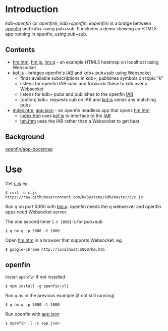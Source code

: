 # Introduction
*kdb-openfin* (or *openfink*, *kdb+openfin*, *kopenfin*) 
 is a bridge between [openfin](http://openfin.co/) and kdb+ using pub+sub.  It includes a demo showing an HTML5 app running in openfin, using pub+sub.

## Contents
 - [hm.htm](hm.htm), [hm.js](hm.js), [hm.q](hm.q) - an example HTML5 heatmap on localhost using Websocket
 - [kof.js](kof.js) - bridges openfin's [IAB](http://cdn.openfin.co/jsdocs/stable/fin.desktop.InterApplicationBus.html) and kdb+ pub+sub using Websocket
   - finds available subscriptions in kdb+, publishes symbols on topic "k"
   - listens for openfin IAB subs and forwards these to kdb over a Websocket
   - listens for kdb+ pubs and publishes to the openfin [IAB](http://cdn.openfin.co/jsdocs/stable/fin.desktop.InterApplicationBus.html)
   - [option] kdb+ requests sub on IAB and [kof.js](kof.js) sends any matching pubs
 - [index.htm](index.htm), [app.json](app.json) - an openfin headless app that opens [hm.htm](hm.htm)
   - [index.htm](index.htm) uses [kof.js](kof.js) to interface to the [IAB](http://cdn.openfin.co/jsdocs/stable/fin.desktop.InterApplicationBus.html)
   - [hm.htm](hm.htm) uses the IAB rather than a Websocket to get heat

## Background

 [openfin/app-bootstrap](https://github.com/openfin/app-bootstrap)

# Use
Get [c.js](https://raw.githubusercontent.com/KxSystems/kdb/master/c/c.js) eg. 
```
$ curl -o c.js https://raw.githubusercontent.com/KxSystems/kdb/master/c/c.js 
 ```

Run q on port 5000 with [hm.q](hm.q).  openfin needs the q webserver and openfin apps need Websocket server.

The one second timer (`-t 1000`) is for pub+sub
```
$ q hm.q -p 5000 -t 1000 
 ```

Open [hm.htm](hm.htm) in a browser that supports Websocket.  eg.
```
$ google-chrome http://localhost:5000/hm.htm 
 ```

## openfin 
Install `openfin` if not installed
```
$ npm install -g openfin-cli 
 ```

Run q as in the previous example (if not still running)
```
$ q hm.q -p 5000 -t 1000 
 ```

Run openfin with [app.json](app.json) 
```
$ openfin -l -c app.json 
 ```

